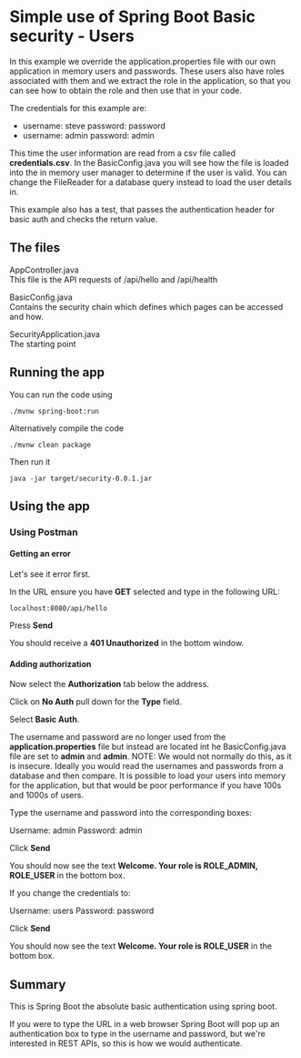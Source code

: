 # Simple use of Spring Boot Basic security - Users

In this example we override the application.properties file with our own application in memory users and passwords.  These users also have roles associated with them and we extract the role in the application, so that you can see how to obtain the role and then use that in your code.

The credentials for this example are:

- username: steve
  password: password
- username: admin
  password: admin

This time the user information are read from a csv file called **credentials.csv**.  In the BasicConfig.java you will see how the file is loaded into the in memory user manager to determine if the user is valid.  You can change the FileReader for a database query instead to load the user details in.

This example also has a test, that passes the authentication header for basic auth and checks the return value.

## The files

AppController.java  
This file is the API requests of /api/hello and /api/health

BasicConfig.java  
Contains the security chain which defines which pages can be accessed and how.

SecurityApplication.java  
The starting point

## Running the app

You can run the code using

```
./mvnw spring-boot:run
```

Alternatively compile the code

```
./mvnw clean package
```

Then run it

```
java -jar target/security-0.0.1.jar
```

## Using the app

### Using **Postman**

#### Getting an error

Let's see it error first.

In the URL ensure you have **GET** selected and type in the following URL:

```
localhost:8080/api/hello
```

Press **Send**

You should receive a **401 Unauthorized** in the bottom window.

#### Adding authorization

Now select the **Authorization** tab below the address.

Click on **No Auth** pull down for the **Type** field.

Select **Basic Auth**.

The username and password are no longer used from the **application.properties** file but instead are located int he BasicConfig.java file are set to **admin** and **admin**.  NOTE: We would not normally do this, as it is insecure.  Ideally you would read the usernames and passwords from a database and then compare.  It is possible to load your users into memory for the application, but that would be poor performance if you have 100s and 1000s of users.

Type the username and password into the corresponding boxes:

Username: admin
Password: admin

Click **Send**

You should now see the text **Welcome. Your role is ROLE_ADMIN, ROLE_USER** in the bottom box.

If you change the credentials to:

Username: users
Password: password

Click **Send**

You should now see the text **Welcome. Your role is ROLE_USER** in the bottom box.

## Summary

This is Spring Boot the absolute basic authentication using spring boot.

If you were to type the URL in a web browser Spring Boot will pop up an authentication box to type in the username and password, but we're interested in REST APIs, so this is how we would authenticate.